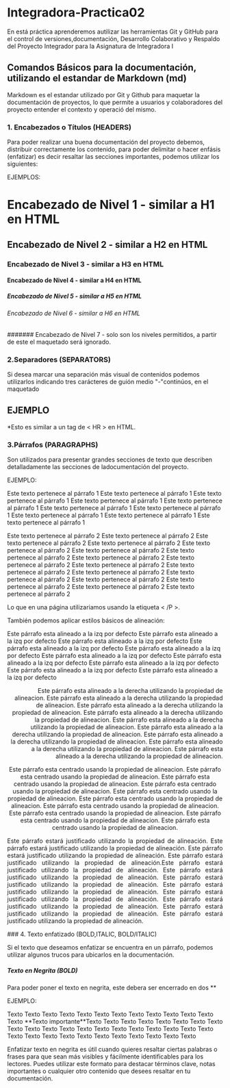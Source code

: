 # Integradora-Practica02

En está práctica aprenderemos autilizar las herramientas Git y GitHub para el control de versiones,documentación, Desarrollo Colaborativo y Respaldo del Proyecto Integrador para la Asignatura de Integradora I

## Comandos Básicos para la documentación, utilizando el estandar de Markdown (md)
Markdown es el estandar utilizado por Git y Github para maquetar la documentación de proyectos, lo que permite 
a usuarios y colaboradores del proyecto entender el contexto y operació del mismo.
### 1. Encabezados o Títulos (HEADERS)
Para poder realizar una buena documentación del proyecto debemos, distribuir correctamente los contenido, para poder delimitar o hacer enfásis (enfatizar) es decir resaltar las secciones importantes, podemos utilizar los siguientes:

EJEMPLOS:
# Encabezado de Nivel 1 - similar a H1 en HTML
## Encabezado de Nivel 2 - similar a H2 en HTML
### Encabezado de Nivel 3 - similar a H3 en HTML
#### Encabezado de Nivel 4 - similar a H4 en HTML
##### Encabezado de Nivel 5 - similar a H5 en HTML
###### Encabezado de Nivel 6 - similar a H6 en HTML
####### Encabezado de Nivel 7 - solo son los niveles permitidos, a partir de este el maquetado será ignorado.


### 2.Separadores (SEPARATORS)
Si desea marcar una separación más visual de contenidos podemos utilizarlos indicando tres carácteres de guión medio "-"continúos, en el maquetado


EJEMPLO
---
*Esto es similar a un tag de < HR > en HTML.

### 3.Párrafos (PARAGRAPHS)
Son utilizados para presentar grandes secciones de texto que describen detalladamente las secciones de ladocumentación del proyecto. 

EJEMPLO:
<p>Este texto pertenece al párrafo 1 Este texto pertenece al párrafo 1 Este texto pertenece al párrafo 1
Este texto pertenece al párrafo 1 Este texto pertenece al párrafo 1 Este texto pertenece al párrafo 1
Este texto pertenece al párrafo 1 Este texto pertenece al párrafo 1 Este texto pertenece al párrafo 1
Este texto pertenece al párrafo 1

Este texto pertenece al párrafo 2 Este texto pertenece al párrafo 2 Este texto pertenece al párrafo 2
Este texto pertenece al párrafo 2 Este texto pertenece al párrafo 2 Este texto pertenece al párrafo 2 
Este texto pertenece al párrafo 2 Este texto pertenece al párrafo 2 Este texto pertenece al párrafo 2
Este texto pertenece al párrafo 2 Este texto pertenece al párrafo 2 Este texto pertenece al párrafo 2
Este texto pertenece al párrafo 2 Este texto pertenece al párrafo 2 Este texto pertenece al párrafo 2
Este texto pertenece al párrafo 2 Este texto pertenece al párrafo 2

Lo que en una página utilizariamos usando la etiqueta < /P >.

También podemos aplicar estilos básicos de alineación:

Este párrafo esta alineado a la izq por defecto Este párrafo esta alineado a la izq por defecto Este párrafo esta alineado a la izq por defecto
Este párrafo esta alineado a la izq por defecto Este párrafo esta alineado a la izq por defecto Este párrafo esta alineado a la izq por defecto
Este párrafo esta alineado a la izq por defecto Este párrafo esta alineado a la izq por defecto Este párrafo esta alineado a la izq por defecto
Este párrafo esta alineado a la izq por defecto
<p align="right">
Este párrafo esta alineado a la derecha utilizando la propiedad de alineacion. Este párrafo esta alineado a la derecha utilizando la propiedad de alineacion.
Este párrafo esta alineado a la derecha utilizando la propiedad de alineacion. Este párrafo esta alineado a la derecha utilizando la propiedad de alineacion. Este párrafo esta alineado a la derecha utilizando la propiedad de alineacion. Este párrafo esta alineado a la derecha utilizando la propiedad de alineacion. Este párrafo esta alineado a la derecha utilizando la propiedad de alineacion. Este párrafo esta alineado a la derecha utilizando la propiedad de alineacion. Este párrafo esta alineado a la derecha utilizando la propiedad de alineacion.
</p>

<p align="center">
Este párrafo esta centrado usando la propiedad de alineacion.  Este párrafo esta centrado usando la propiedad de alineacion.  Este párrafo esta centrado usando la propiedad de alineacion.  Este párrafo esta centrado usando la propiedad de alineacion. Este párrafo esta centrado usando la propiedad de alineacion.  Este párrafo esta centrado usando la propiedad de alineacion.  Este párrafo esta centrado usando la propiedad de alineacion.  Este párrafo esta centrado usando la propiedad de alineacion. Este párrafo esta centrado usando la propiedad de alineacion.  Este párrafo esta centrado usando la propiedad de alineacion. 
</p>

<p align="justify">
Este párrafo estará justificado utilizando la propiedad de alineación. Este párrafo estará justificado utilizando la propiedad de alineación. Este párrafo estará justificado utilizando la propiedad de alineación. Este párrafo estará justificado utilizando la propiedad de alineación.Este párrafo estará justificado utilizando la propiedad de alineación. Este párrafo estará justificado utilizando la propiedad de alineación. Este párrafo estará justificado utilizando la propiedad de alineación. Este párrafo estará justificado utilizando la propiedad de alineación. Este párrafo estará justificado utilizando la propiedad de alineación. Este párrafo estará justificado utilizando la propiedad de alineación. Este párrafo estará justificado utilizando la propiedad de alineación. Este párrafo estará justificado utilizando la propiedad de alineación.
</p>
### 4. Texto enfatizado (BOLD,ITALIC, BOLD/ITALIC)

Si el texto que deseamos enfatizar se encuentra en un párrafo, podemos utilizar algunos trucos para ubicarlos en la documentación.

##### Texto en Negrita (BOLD)
Para poder poner el texto en negrita, este debera ser encerrado en dos **

EJEMPLO:
<p align="bold"> Texto Texto Texto Texto Texto Texto Texto Texto Texto Texto Texto Texto Texto **Texto importante**Texto Texto Texto Texto Texto Texto Texto Texto Texto Texto Texto Texto Texto Texto Texto Texto Texto Texto Texto Texto Texto Texto Texto Texto Texto Texto Texto Texto Texto Texto Texto

Enfatizar texto en negrita es útil cuando quieres resaltar ciertas palabras o frases para que sean más visibles y fácilmente identificables para los lectores. Puedes utilizar este formato para destacar términos clave, notas importantes o cualquier otro contenido que desees resaltar en tu documentación.
</p>
